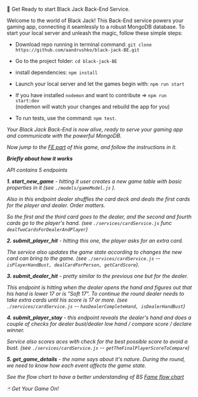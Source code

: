 🚀 Get Ready to start Black Jack Back-End Service.

Welcome to the world of Black Jack! This Back-End service powers your gaming app, connecting it seamlessly to a robust MongoDB database. To start your local server and unleash the magic, follow these simple steps:

 - Download repo running in terminal command: `git clone https://github.com/aandrushko/black-jack-BE.git` <br/>
 
 - Go to the project folder: `cd black-jack-BE`  <br/>
 
 - install dependencies: `npm install` <br/>
 
 - Launch your local server and let the games begin with: `npm run start` <br/>
 
 - If you have installed `nodemon` and want to contribute => `npm run start:dev` <br/> (nodemon will watch your changes and rebuild the app for you) <br/>
 
 - To run tests, use the command: `npm test`. <br/>

<em>Your Black Jack Back-End is now alive, ready to serve your gaming app and communicate with the powerful MongoDB. <em/> <br/>

Now jump to the <a href='https://github.com/aandrushko/black-jack-FE'>FE part</a> of this game, and follow the instructions in it. <br/>

**Briefly about how it works**

API contains 5 endpoints

**1. start_new_game** - hitting it user creates a new game table with basic properties in it (see `./models/gameModel.js` ).

Also in this endpoint dealer shuffles the card deck and deals the first cards for the player and dealer. Order matters. 

So the first and the third card goes to the dealer, and the second and fourth cards go to the player's hand. (see `./services/cardService.js` func `dealTwoCardsForDealerAndPlayer`)

**2. submit_player_hit** - hitting this one, the player asks for an extra card. 

The service also updates the game state according to changes the new card can bring to the game. (see `./services/cardService.js` -- `isPlayerHandBust, dealCardForPerson, getCardScore`).

**3. submit_dealer_hit** - pretty similar to the previous one but for the dealer. 

This endpoint is hitting when the dealer opens the hand and figures out that his hand is lower 17 or is "Soft 17".
To continue the round dealer needs to take extra cards until his score is 17 or more. (see `./services/cardService.js` -- `hasDealerCompleteHand, isDealerHandBust`)

**4. submit_player_stay** - this endpoint reveals the dealer's hand and does a couple of checks for dealer bust/dealer low hand / compare score / declare winner. 

Service also scores aces with check for the best possible score to avoid a bust. (see `./services/cardService.js` -- `getTheFinalPlayerScoreToCompare`)

**5.  get_game_details** - the name says about it's nature. During the round, we need to know how each event affects the game state.


See the flow chart to have a better understanding of BS
[Fame flow chart](https://github.com/aandrushko/black-jack-BE/files/13182195/Flowchart.pdf)


🃏 Get Your Game On!
